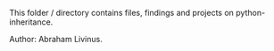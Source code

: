 This folder / directory contains files, findings and projects on python-inheritance.

Author: Abraham Livinus.
